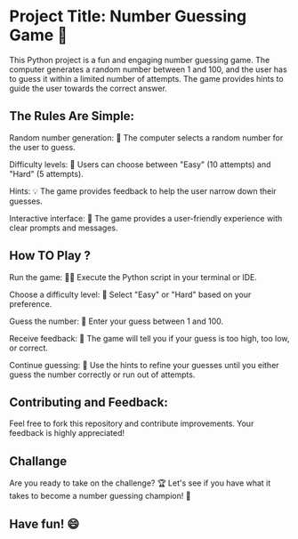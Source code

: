 
# Project Title: Number Guessing Game 🎲
This Python project is a fun and engaging number guessing game. The computer generates a random number between 1 and 100, and the user has to guess it within a limited number of attempts. The game provides hints to guide the user towards the correct answer.

## The Rules Are Simple:

Random number generation: 🎲 The computer selects a random number for the user to guess.

Difficulty levels: 🧠 Users can choose between "Easy" (10 attempts) and "Hard" (5 attempts).

Hints: 💡 The game provides feedback to help the user narrow down their guesses.

Interactive interface: 🎉 The game provides a user-friendly experience with clear prompts and messages.
## How TO Play ?

Run the game: 🏃‍♀️ Execute the Python script in your terminal or IDE.

Choose a difficulty level: 🧠 Select "Easy" or "Hard" based on your preference.

Guess the number: 🔢 Enter your guess between 1 and 100.

Receive feedback: 💬 The game will tell you if your guess is too high, too low, or correct.

Continue guessing: 🔁 Use the hints to refine your guesses until you either guess the number correctly or run out of attempts.

## Contributing and Feedback:
Feel free to fork this repository and contribute improvements. Your feedback is highly appreciated!

## Challange 
Are you ready to take on the challenge? 🏆 Let's see if you have what it takes to become a number guessing champion! 🥇
## Have fun! 😄

